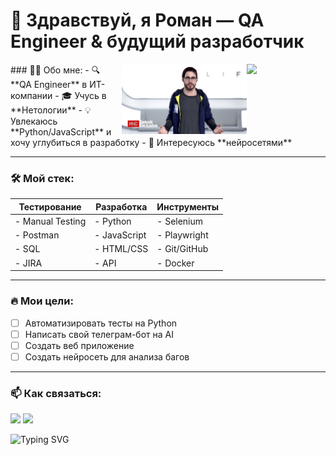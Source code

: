 # 👋 Здравствуй, я Роман — QA Engineer & будущий разработчик

<a href="https://github.com/KageByte-K2ly">
  <img align="right" width="25%" src="https://github-readme-stats.vercel.app/api?username=KageByte-K2ly&show_icons=true&theme=radical" />
</a>
<img align="right" width="200" src="1580561491.jpg">
### 🧑‍💻 Обо мне:
- 🔍 **QA Engineer** в ИТ-компании 
- 🎓 Учусь в **Нетологии** 
- 💡 Увлекаюсь **Python/JavaScript** и хочу углубиться в разработку
- 🤖 Интересуюсь **нейросетями** 

---

### 🛠 Мой стек:
| Тестирование       | Разработка      | Инструменты      |
|--------------------|----------------|------------------|
| - Manual Testing   | - Python       | - Selenium       |
| - Postman         | - JavaScript   | - Playwright     |
| - SQL             | - HTML/CSS     | - Git/GitHub     |
| - JIRA            | - API          | - Docker         |

---

### 🔥 Мои цели:
- [ ] Автоматизировать тесты на Python
- [ ] Написать свой телеграм-бот на AI
- [ ] Создать веб приложение
- [ ] Создать нейросеть для анализа багов

---

### 📫 Как связаться:
[<img src="https://img.shields.io/badge/Telegram-2CA5E0?logo=telegram&logoColor=white" height=25>](https://t.me/faketg)
[<img src="https://img.shields.io/badge/Gmail-D14836?logo=gmail&logoColor=white" height=25>](mailto:fakemail@gmail.com)

![Typing SVG](https://readme-typing-svg.herokuapp.com?font=Fira+Code&pause=1000&color=22F72A&width=435&lines=QA+Engineer;Python+Enthusiast;AI+Lover)
